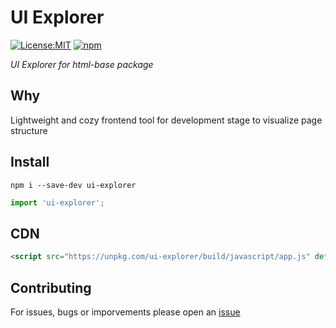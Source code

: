 # UI Explorer

[![License:MIT](https://img.shields.io/badge/License-MIT-lightgrey.svg)](https://github.com/andreymatin/ui-explorer/LICENSE)
[![npm](https://img.shields.io/npm/v/ui-explorer.svg)](https://www.npmjs.com/package/ui-explorer)

_UI Explorer for html-base package_

## Why

Lightweight and cozy frontend tool for development stage to visualize page structure

## Install

```shell
npm i --save-dev ui-explorer
```

```javascript
import 'ui-explorer';
```

## CDN

```html
<script src="https://unpkg.com/ui-explorer/build/javascript/app.js" defer></script>
```

## Contributing

For issues, bugs or imporvements please open an [issue](https://github.com/andreymatin/ui-explorer/issues/new)






